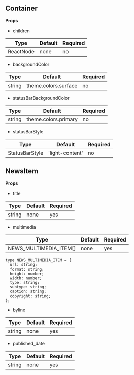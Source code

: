 ## Container

**Props**

- children

| Type      | Default | Required |
| --------- | ------- | -------- |
| ReactNode | none    | no       |

- backgroundColor

| Type   | Default              | Required |
| ------ | -------------------- | -------- |
| string | theme.colors.surface | no       |

- statusBarBackgroundColor

| Type   | Default              | Required |
| ------ | -------------------- | -------- |
| string | theme.colors.primary | no       |

- statusBarStyle

| Type           | Default         | Required |
| -------------- | --------------- | -------- |
| StatusBarStyle | 'light-content' | no       |

## NewsItem

**Props**

- title

| Type   | Default | Required |
| ------ | ------- | -------- |
| string | none    | yes      |

- multimedia

| Type                   | Default | Required |
| ---------------------- | ------- | -------- |
| NEWS_MULTIMEDIA_ITEM[] | none    | yes      |

```
type NEWS_MULTIMEDIA_ITEM = {
  url: string;
  format: string;
  height: number;
  width: number;
  type: string;
  subtype: string;
  caption: string;
  copyright: string;
};
```

- byline

| Type   | Default | Required |
| ------ | ------- | -------- |
| string | none    | yes      |

- published_date

| Type   | Default | Required |
| ------ | ------- | -------- |
| string | none    | yes      |
